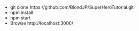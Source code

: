 <ul>
    <li>git clone https://github.com/BlondJP/SuperHeroTutorial.git</li>
    <li>npm install</li>
    <li>npm start</li>
    <li>Browse http://localhost:3000/</li>
</ul>